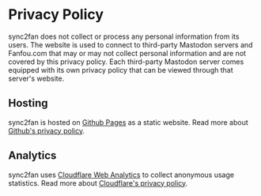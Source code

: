 # Privacy Policy

sync2fan does not collect or process any personal information from its users. The website is used to connect to third-party Mastodon servers and Fanfou.com that may or may not collect personal information and are not covered by this privacy policy. Each third-party Mastodon server comes equipped with its own privacy policy that can be viewed through that server's website.

## Hosting

sync2fan is hosted on [Github Pages](https://pages.github.com/) as a static website. Read more about [Github's privacy policy](https://docs.github.com/en/site-policy/privacy-policies/github-privacy-statement).

## Analytics

sync2fan uses [Cloudflare Web Analytics](https://www.cloudflare.com/web-analytics/) to collect anonymous usage statistics. Read more about [Cloudflare's privacy policy](https://www.cloudflare.com/privacypolicy/).

